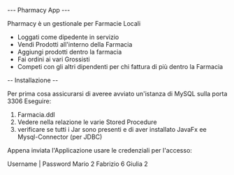 --- Pharmacy App ---

Pharmacy è un gestionale per Farmacie Locali 

- Loggati come dipedente in servizio
- Vendi Prodotti all'interno della Farmacia 
- Aggiungi prodotti dentro la farmacia 
- Fai ordini ai vari Grossisti 
- Competi con gli altri dipendenti per chi fattura di più dentro la Farmacia

-- Installazione -- 

Per prima cosa assicurarsi di averee avviato un'istanza di MySQL sulla porta 3306
Eseguire: 

1. Farmacia.ddl
2. Vedere nella relazione le varie Stored Procedure
3. verificare se tutti i Jar sono presenti e di aver installato JavaFx ee Mysql-Connector (per JDBC)

Appena inviata l'Applicazione usare le credenziali per l'accesso: 

Username   |  Password
Mario           2
Fabrizio        6
Giulia          2

